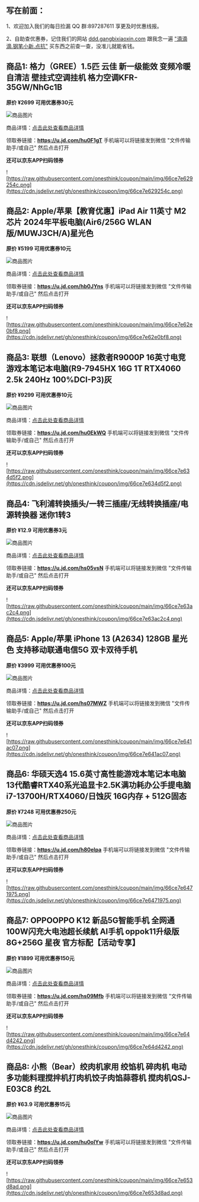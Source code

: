 ## 写在前面：

1、欢迎加入我们的每日捡漏 QQ 群:897287611 享更及时优惠线报。

2、自助查优惠券，记住我们的网站 [ddd.gangbixiaoxin.com](https://ddd.gangbixiaoxin.com) 跟我念一遍 ["滴滴滴.钢笔小新.点抗"](https://ddd.gangbixiaoxin.com) 买东西之前查一查，没准儿就能省钱。

## 商品1: 格力（GREE）1.5匹 云佳 新一级能效 变频冷暖 自清洁 壁挂式空调挂机 格力空调KFR-35GW/NhGc1B

**原价 ¥2699 可用优惠券30元**

![商品图片](http://img14.360buyimg.com/n1/jfs/t1/120367/14/46673/74570/66cda54fF97203759/5d91f6aa7fdfb53a.jpg)

商品详情：[点击此处查看商品详情](https://union-click.jd.com/jdc?e=1003156031&amp;p=JF8BAZ4JK1olXDYCVV9cCEMVCmgPHFolGVlaCgFtUQ5SQi0DBUVOBVlUAwoCFxBCHD1WR0VNGFJeSwcYVBYZQTVMFwkTHUULLgA9cxJeZTR_ZyNJNF9iIgUvaiUVAWhsHTJXCm5mVhwkejtxd2cfW1dhJHZnIy0-Vz9IVQh8QiRRJXNlJzwEeElgcWZoeQJxGXF3LDw_QT9cYA0Bcj9mJQR2Jlc0ahJeRhtXezluPmVcIFw5az9OaC9-byxICH9DFT0WSSJgdBNAYyJhP3JbIxsqChF3dBxrTGt2Dk5hDwAeQS4WGRBJTgdvW28cJl0tBEcnAl8LGlsSVAAFUldYOHsXA19edVsUXAcDVVxYDU8nAl8IHVgQVAcLUldYCksRM28AHGvC8L7X3u-IgPLDneffovzA1LrWytZtOHsUM28JGlkVWQEDVl5tOEsUM2w4RTUUDgNVUl8ODCVLAjoPR11OBmgLXFlVDU8UAV8KGloXXzYyZAxbSAgeeTFoYAJcO111KCYBYRJ3dTR6eTUXXwFmUjcfXyNzAS1xaStzKQ4yVG4)

领取券链接：**https://u.jd.com/hu0F1gT** 手机端可以将链接发到微信 "文件传输助手/或自己" 然后点击打开

**还可以京东APP扫码领券**

![https://raw.githubusercontent.com/onesthink/coupon/main/img/66ce7e629254c.png](https://cdn.jsdelivr.net/gh/onesthink/coupon/img/66ce7e629254c.png)

## 商品2: Apple/苹果【教育优惠】iPad Air 11英寸 M2芯片 2024年平板电脑(Air6/256G WLAN版/MUWJ3CH/A)星光色

**原价 ¥5199 可用优惠券10元**

![商品图片](http://img14.360buyimg.com/n1/jfs/t1/160753/4/47444/57570/66cd3029F1257d337/30cb201c4ffba645.png)

商品详情：[点击此处查看商品详情](https://union-click.jd.com/jdc?e=1003156031&amp;p=JF8BAZ4JK1olXDYCVV9dCkoUB2gBHlIlGVlaCgFtUQ5SQi0DBUVOBVlUAwoCFxBCHD1WR0VNGFJeSwcYVBYZQTVMF1xHLl9EVyAiYDURWxtJXxsXKnhCDQgaSiUVSj1TSS50A1pULjw6aCB3X2sfW1dhJHZnIz02TD8VZwhxaCxJJXNmPTwETklgW2ZoeQJlGWVJLDk_CT9cYB0AbD9hDwRhHFc4ahJwRBhqcwhuPmVcICc1bz9kaDN8QSxICH9cDikvSS53AxMIYyJhOHJbIwIpVxlyegx_TGtNFHJjLhsGcy5qVwsNHFpzXgJFACotBEcnAl8LGlsSVAAFUldYOHsXA19edVsUXAcDVV9dC00nAl8IHVgQVAcLUldZAEIRM28AHGvC8L7X3u-IgPLDneffovzA1LrWytZtOHsUM28JGlkVWQEDVl5tOEsUM2w4RTUUDgEHAF9ZDyVLAjoPR1JQHmgLXF9aCkMUBV8KGloXXzYyZFkPexJRABF3cyUTBXJDEB5ffzVXWjlPWTUXFFRZBis8VhdBeQ1vezB1AQIyVG4)

领取券链接：**https://u.jd.com/hb0JYns** 手机端可以将链接发到微信 "文件传输助手/或自己" 然后点击打开

**还可以京东APP扫码领券**

![https://raw.githubusercontent.com/onesthink/coupon/main/img/66ce7e62e0bf8.png](https://cdn.jsdelivr.net/gh/onesthink/coupon/img/66ce7e62e0bf8.png)

## 商品3: 联想（Lenovo）拯救者R9000P 16英寸电竞游戏本笔记本电脑(R9-7945HX 16G 1T RTX4060 2.5k 240Hz 100%DCI-P3)灰

**原价 ¥9299 可用优惠券10元**

![商品图片](http://img14.360buyimg.com/n1/jfs/t1/233049/33/24002/148211/66cb46caFf753ddd5/d593d4262e7a55db.jpg)

商品详情：[点击此处查看商品详情](https://union-click.jd.com/jdc?e=1003156031&amp;p=JF8BAZ4JK1olXDYCVV9dC0IRC2cOGlglGVlaCgFtUQ5SQi0DBUVOBVlUAwoCFxBCHD1WR0VNGFJeSwcYVBYZQTVMFzNMHg9rBwsYTyx2eAZSHzxTG2F9PRw2WyUVC29fQj1wLQ5rFy1YCgxnYzIfW1dhJHZnIz0IVDxIWT98UjxXJXNmPTwEbEljYWZYeQJpGXJ3LDc_QRlcdR0Bfz9mXARhJlcOahF_BBtQYzJuPmVBIicPbT90ZC5_byxICH9cDikFfxhgAxcBYyJhP3JhKxwqChF-ehx7TGtnD19HJlsFQC5sQyZSQRAcKA4AFQMtBEcnAl8LGlsSVAAFUldYOHsXA19edVsUXAcDVV9dDE0nAl8IHVgQVAcLUldbCkMXM28AHGvC8L7X3u-IgPLDneffovzA1LrWytZtOHsUM28JGlkVWQEDVl5tOEsUM2w4RTUUDgEHXV5dDCVLAjoPR1NTAGgLXF5ZDkMSAl8KGloXXzYyZDYES0J-UDpNXDx0Jm9YUDkbTixoai1jSDUXVQZVDTg4eEN-QBwNGRxlPVsyVG4)

领取券链接：**https://u.jd.com/hu0EkWQ** 手机端可以将链接发到微信 "文件传输助手/或自己" 然后点击打开

**还可以京东APP扫码领券**

![https://raw.githubusercontent.com/onesthink/coupon/main/img/66ce7e634d5f2.png](https://cdn.jsdelivr.net/gh/onesthink/coupon/img/66ce7e634d5f2.png)

## 商品4: 飞利浦转换插头/一转三插座/无线转换插座/电源转换器 迷你1转3

**原价 ¥12.9 可用优惠券3元**

![商品图片](http://img14.360buyimg.com/n1/jfs/t1/10263/12/21520/50688/659b5905F48536586/aa8c6a882ecf3c72.jpg)

商品详情：[点击此处查看商品详情](https://union-click.jd.com/jdc?e=1003156031&amp;p=JF8BAdsJK1olXwICXF9UAUoTBl8IGlsVXg4CU1hYDEkQA19MRANLAjZbERscSkAJHTRQRA1CCVkdDwtCWhVLHTdNTwcKBENeCVAfUg8bcwRtcDpqAHRQKV1aegtlfyt9ZiJLAQZ4Olw7fA18eg0BEysRBHFQVCw1VVxXDxtxazliPlNdICc1bD9kcCp_GS9NOWV-EioVUi51Sh9OeBBlO2FbEhc-QEtlYSZsWy9NAHBgVSobawN8dRtSeAxhJG5iIz0-STx-awhzfCcTOE5hIjkCViNFZRNsYjh-GHJKNy0pUhkfYBZ4ci9cCEJiJio5fBFkRgxhQT52XFNeNyc6ez9fYCh8cg11KnVpCyokXi9sY3sKbk8XKDZXCRgkcBZnBQ1RRyNoQ3RdUTVDYxlBD2M4GmsWXAYFXVhaDkISM18IG2tUMwYAUF9YC0MUM244G10WWA8DXVhVDU4SA18IE1wliqu6gdTs3cOu1_GAzOKyiI--gMDVOHsnAF8IGloXXQIFVVxdOHsXAF8LKwV7XFUKVF1ZX0t5X25dHAdCD1RsXVZUCkgfBmg4GVoUXwQyZG4tYy58YhBVaQloXgFwFCwhTD5qejFUGyF7X2B2EjUkakIfc2tRbAkVL25fZF5t)

领取券链接：**https://u.jd.com/hs05vsN** 手机端可以将链接发到微信 "文件传输助手/或自己" 然后点击打开

**还可以京东APP扫码领券**

![https://raw.githubusercontent.com/onesthink/coupon/main/img/66ce7e63ac2c4.png](https://cdn.jsdelivr.net/gh/onesthink/coupon/img/66ce7e63ac2c4.png)

## 商品5: Apple/苹果 iPhone 13 (A2634) 128GB 星光色 支持移动联通电信5G 双卡双待手机

**原价 ¥3999 可用优惠券100元**

![商品图片](http://img14.360buyimg.com/n1/jfs/t1/28733/37/22311/23658/66b9a815Fd463cc0a/09dc364a538c05e3.png)

商品详情：[点击此处查看商品详情](https://union-click.jd.com/jdc?e=1003156031&amp;p=JF8BAZ4JK1olXDYCVV9cC0wQBGkAG1olGVlaCgFtUQ5SQi0DBUVOBVlUAwoCFxBCHD1WR0VNGFJeSwcYVBYZQTVMFxodHlleIDVZeyBTXgt3WQhMOW0GDC4CdCUVVyx8Ez0RIwJ_VCEbVkpwXgkfW1dhJHZnIy0IVjwVawtxeDhRJXNlLTwEWklgcWZYeQFpGWZZLDg_CRlcdR0BeT9mNQR0Nlc5ahIXXwxhTi1uPmVcIDcPbjxOSjF-fyxICH9DFzwoSSlgZB8LYyJhOHJbPx0rcT9HdDZdTGsUGQFrUTYCAS5odWpNawJUIn5JEAYLBEcnAl8LGlsSVAAFUldYOHsXA19edVsUXAcDVV9dC00nAl8IHVgQVAcLUlZaCE8XM28AHGvC8L7X3u-IgPLDneffovzA1LrWytZtOHsUM28JGlkVWQEDVl5tOEsUM2w4RTUUDgNVUl8ODCVLAjoPRw1KHmgLXFlVDEIQAl8KGloXXzYyZB9VSxRLdwQMaDBRAGJ9Fg0EbCATWx9XZzUXCUV2XDhZdk9qAxBORVpyAGAyVG4)

领取券链接：**https://u.jd.com/hs07MWZ** 手机端可以将链接发到微信 "文件传输助手/或自己" 然后点击打开

**还可以京东APP扫码领券**

![https://raw.githubusercontent.com/onesthink/coupon/main/img/66ce7e641ac07.png](https://cdn.jsdelivr.net/gh/onesthink/coupon/img/66ce7e641ac07.png)

## 商品6: 华硕天选4 15.6英寸高性能游戏本笔记本电脑13代酷睿RTX40系光追显卡2.5K满功耗办公手提电脑 i7-13700H/RTX4060/日蚀灰 16G内存 + 512G固态

**原价 ¥7248 可用优惠券250元**

![商品图片](http://img14.360buyimg.com/n1/jfs/t1/233887/34/23400/130518/66c2dda4F4ca487b1/49409022f6fc7e73.jpg)

商品详情：[点击此处查看商品详情](https://union-click.jd.com/jdc?e=1003156031&amp;p=JF8BAa0JK1olXwcDXVZVDEsRB18IGlsVXwQHXVdfC0kfBF9MRANLAjZbERscSkAJHTRQRA1CCVkdDwtCWhVLHTdNTwcKBENeCVAfUg8bXShpaC18Kl1yVSABDyoWBzlIGjh9IkJVOlweTRlQXjh0Qw5yK3h5DV45UFxXDxtxazliPm1HIzcLWzxeVip-YjNNOWJQEigvUil1Sm5OeC5mJGFbLBcqaktnYSZOWztdB1VgHTYbfiJrUBt7cAxhJG5iIwcUSDxIZzxzfSdrCllXKTsqawxxSxdQbDh2A3EAJDwkezxUdDV8D1lgbXB6XTZUaD1BZjpUARkUKgYKLiAlVzsbD18JK1gUXQELUllbAU4nM28IKxp7XQUBVl9dDEonAl8IHVgQVAcLUlZUD0gQM28AHGvC8L7X3u-IgPLDneffovzA1LrWytZtOHsUM28JGlkVWQEDVl5tOEsUM2w4RTUUDgAAVFtaCSVLAjoPRwNPAGgLXVZUDEweBV8KGloXXzYyZAAaaThhahhTa1prAQFjVVoLSEp0axBMTDUXHkNQEwMKdBNCZBl2YAIVOV4yVG4)

领取券链接：**https://u.jd.com/h80elpa** 手机端可以将链接发到微信 "文件传输助手/或自己" 然后点击打开

**还可以京东APP扫码领券**

![https://raw.githubusercontent.com/onesthink/coupon/main/img/66ce7e6471975.png](https://cdn.jsdelivr.net/gh/onesthink/coupon/img/66ce7e6471975.png)

## 商品7: OPPOOPPO K12 新品5G智能手机 全网通100W闪充大电池超长续航 AI手机 oppok11升级版 8G+256G 星夜 官方标配【活动专享】

**原价 ¥1899 可用优惠券150元**

![商品图片](http://img14.360buyimg.com/n1/jfs/t1/249475/26/10884/135917/6662b5c6Fa56bfed5/5047ddb0e1e26dfe.jpg)

商品详情：[点击此处查看商品详情](https://union-click.jd.com/jdc?e=1003156031&amp;p=JF8BAasJK1olXQcCVVxYDUgSCl8IGlsUWgcFVF9VD00RC19MRANLAjZbERscSkAJHTRQRA1CCVkdDwtCWhVLHTdNTwcKBENeCVAfUg8bZRdeRj1PGFJ1LyogD0tqBixYYD4VAkNcOlwtahNvaxIBTwdNVUJqIik0UFxXDxtxazliLnlGI1wpbTJ0fC5_RAFNOWJqEioVUi11Ah9ObxBlPWFbIBc9UEtkYW5aWztdB1VgHRgbfCl3ag98ZAxhJG5nIAc2TzxIWQtzfSdrCllXPz0AfwtgWDlQbDhyA3JdIA4qazxUdwt8D1lgbXVeIR0-TjBQYR1AZllxO2McI1pVXSsbD18JK1gUXQELUllbAU4nM28IKxp7Wg8EUVleOEonA2kLHlIUVA8DVF5fDnsXC2g4zPatiIyzgdbk3NWf1NavztKpiZiKZG5tC3sXAm4KG18SXAQCZG5dC3sUMzFmGggTXgQAAF4zVEpCBDNSQwN7VA4KVVtcCU0nAW4JGVklbTZkLAgAbhFSVxhzbyYSXXsHFw4mbUtIRjFmGSt3BX5qKVcJVBMfRwd-bDJNbQYy)

领取券链接：**https://u.jd.com/hs09Mfb** 手机端可以将链接发到微信 "文件传输助手/或自己" 然后点击打开

**还可以京东APP扫码领券**

![https://raw.githubusercontent.com/onesthink/coupon/main/img/66ce7e64d4242.png](https://cdn.jsdelivr.net/gh/onesthink/coupon/img/66ce7e64d4242.png)

## 商品8: 小熊（Bear）绞肉机家用 绞馅机 碎肉机 电动多功能料理搅拌机打肉机饺子肉馅蒜蓉机 搅肉机QSJ-E03C8 约2L

**原价 ¥63.9 可用优惠券15元**

![商品图片](http://img14.360buyimg.com/n1/jfs/t1/47219/17/25508/137683/66cc3053F43199f68/07bf6124b7c35403.jpg)

商品详情：[点击此处查看商品详情](https://union-click.jd.com/jdc?e=1003156031&amp;p=JF8BAacJK1olXwICXFtdCUgRAF8IGloVXgADV1ZZAEwnRzBQRQQlBENHFRxWFlVMWzBeTA9KQl1XSwwDVFVPRjtUBAJQAVsMFgQZBB9-ZT9VaFtNKFxAUgAtbENlYDVRXytXVGgAFQ41YQ1KdidIflpNPGNJED1KSEdjeh9tbDhAHHJrLA4pawJJexpsSDlPNQRiHFYvahJzRxtTYCl3FHZJNCxUWy9ka218aVJ3P1x1Ez00azlsYAxWb1lhNHJxVBkpbDxKVhZWQSxsLmJrJzZfcDJjYRtRTh5jJG5RIy0UX3sRCyR1cxxGGGQHUykKeBdTdDFrGhJDUQoyVW5eCUsQCmkPHVIQbTYCVG4LZksWAm4JGlgQWgAyVW5dDkgSCm4BEloWWQYDZF5VD3vArtfdkerA1b_WytaKsezCitPchdMlbTYBZF5cCUkXB2gJGVslbQYBZF1tViUWUGkLGVlBXWheVQtaVBZNCgEBE1MUWAYGVW5fCUoVAV84Kw98O1ZfJ14FfRFVBTF4f1NnPlxbEC4fASUVQj9gch1IKE5CMV8FaS5cRww4G2s)

领取券链接：**https://u.jd.com/hu0olYw** 手机端可以将链接发到微信 "文件传输助手/或自己" 然后点击打开

**还可以京东APP扫码领券**

![https://raw.githubusercontent.com/onesthink/coupon/main/img/66ce7e653d8ad.png](https://cdn.jsdelivr.net/gh/onesthink/coupon/img/66ce7e653d8ad.png)

